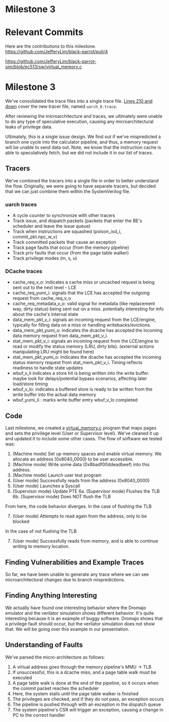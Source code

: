 # Milestone 3

# Relevant Commits

Here are the contributions to this milestone.
https://github.com/JefferyLim/black-parrot/pull/4

https://github.com/JefferyLim/black-parrot-sim/blob/ec513/sw/virtual_memory.c


# Milestone 3

We've consolidated the trace files into a single trace file. [Lines 210 and down](https://github.com/JefferyLim/black-parrot/blob/8892cf1caa29051b54ed5e7c003a3cc70753d144/bp_top/test/common/bp_nonsynth_uarch_tracer.sv#L210) cover the new tracer file, named `uarch_0.trace`. 

After reviewing the microarchitecture and traces, we ultimately were unable to do any type of speculative execution, causing any microarchitectural leaks of privilege data. 

Ultimately, this is a single issue design. We find out if we've mispredicted a branch one cycle into the calculator pipeline, and thus, a memory request will be unable to send data out. Note, we know that the instruction cache is able to speculatively fetch, but we did not include it in our list of traces.


## Tracers

We've combined the tracers into a single file in order to better understand the flow. Originally, we were going to have separate tracers, but decided that we can just combine them within the SystemVerilog file. 

### uarch traces
- A cycle counter to synchronize with other tracers
- Track issue, and dispatch packets (packets that enter the BE's scheduler and leave the issue queue)
- Track when instructions are squashed (poison_isd_i, commit_pkt.npc_w_v)
- Track committed packets that cause an exception 
- Track page faults that occur (from the memory pipeline)
- Track priv faults that occur (from the page table walker)
- Track privilege modes (m, s, u)

### DCache traces
- cache_req_v_o: indicates a cache miss or uncached request is being sent out to the next level - LCE
- cache_req_yumi_i: signals that the LCE has accepted the outgoing request from cache_req_v_o
- cache_req_metadata_v_o: valid signal for metadata (like replacement way, dirty status) being sent out on a miss.  potentially interesting for info about the cache's internal state 
- data_mem_pkt_v_i: signals an incoming request from the LCE/engine, typically for filling data on a miss or handling writebacks/evictions.
- data_mem_pkt_yumi_o: indicates the dcache has accepted the incoming data memory request from data_mem_pkt_v_i.
- stat_mem_pkt_v_i: signals an incoming request from the LCE/engine to read or modify the status memory (LRU, dirty bits). (external actions manipulating LRU might be found here)
- stat_mem_pkt_yumi_o: Indicates the dcache has accepted the incoming status memory request from stat_mem_pkt_v_i. Timing reflects readiness to handle state updates
- wbuf_v_li indicates a store hit is being written into the write buffer. maybe look for delays/potential bypass scenarios, affecting later load/store timing
- wbuf_v_lo: indicates a buffered store is ready to be written from the write buffer into the actual data memory
- wbuf_yumi_li : marks write buffer entry wbuf_v_lo completed

## Code

Last milestone, we created a [virtual_memory.c](https://github.com/JefferyLim/black-parrot-sim/blob/ec513/sw/virtual_memory.c) program that maps pages and sets the privilege level (User or Supervisor level). We've cleaned it up and updated it to include some other cases. The flow of software we tested was:

1. (Machine mode) Set up memory spaces and enable virtual memory. We allocate an address (0x8040_0000) to be user accessible.
2. (Machine mode) Write some data (0x8badf00ddeadbeef) into this address.
3. (Machine mode) Launch user test program
4. (User mode) Successfully reads from the address (0x8040_0000)
5. (User mode) Launches a Syscall
6. (Supervisor mode) Update PTE
6a. (Supervisor mode) Flushes the TLB
6b. (Supervisor mode) Does NOT flush the TLB

From here, the code behavior diverges. In the case of flushing the TLB

7. (User mode) Attempts to read again from the address, only to be blocked

In the case of not flushing the TLB

7. (User mode) Successfully reads from memory, and is able to continue writing to memory location.


## Finding Vulnerabilities and Example Traces

So far, we have been unable to generate any trace where we can see microarchitectural changes due to branch mispredictions. 

## Finding Anything Interesting

We actually have found one interesting behavior where the Dromajo emulator and the verilator simulation shows different behavior. It's quite interesting because it is an example of buggy software. Dromajo shows that a privilege fault should occur, but the verilator simulation does not show that. We will be going over this example in our presentation.

## Understanding of Faults

We've parsed the micro-architecture as follows:

1. A virtual address goes through the memory pipeline's MMU -> TLB
2. If unsuccessful, this is a dcache miss, and a page table walk must be executed
3. A page table walk is done at the end of the pipeline, so it occurs when the commit packet reaches the scheduler
4. Here, the system stalls until the page table walker is finished
5. The privileges are checked, and if they do not pass, an exception occurs
6. The pipeline is pushed through with an exception in the dispatch queue
7. The system pipeline's CSR will trigger an exception, causing a change in PC to the correct handler
